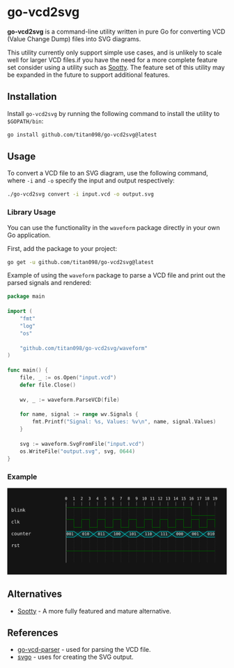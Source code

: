 # go-vcd2svg

**go-vcd2svg** is a command-line utility written in pure Go for converting VCD (Value Change Dump) files into SVG diagrams.

This utility currently only support simple use cases, and is unlikely to scale well for larger VCD files.if you have the need for a more complete feature set consider using a utility such as [Sootty](https://github.com/Ben1152000/sootty). The feature set of this utility may be expanded in the future to support additional features.

## Installation
Install `go-vcd2svg` by running the following command to install the utility to `$GOPATH/bin`:

```bash
go install github.com/titan098/go-vcd2svg@latest
```

## Usage
To convert a VCD file to an SVG diagram, use the following command, where `-i` and `-o` specify the input and output respectively:

```bash
./go-vcd2svg convert -i input.vcd -o output.svg
```

### Library Usage

You can use the functionality in the `waveform` package directly in your own Go application.

First, add the package to your project:

```bash
go get -u github.com/titan098/go-vcd2svg@latest
```

Example of using the `waveform` package to parse a VCD file and print out the parsed signals and rendered:

```go
package main

import (
    "fmt"
    "log"
    "os"

    "github.com/titan098/go-vcd2svg/waveform"
)

func main() {
    file, _ := os.Open("input.vcd")
    defer file.Close()

    wv, _ := waveform.ParseVCD(file)

    for name, signal := range wv.Signals {
        fmt.Printf("Signal: %s, Values: %v\n", name, signal.Values)
    }

    svg := waveform.SvgFromFile("input.vcd")
    os.WriteFile("output.svg", svg, 0644)
}
```

### Example

![Blinky Example](example/blinky.svg)

## Alternatives

- [Sootty](https://github.com/Ben1152000/sootty) - A more fully featured and mature alternative.

## References

- [go-vcd-parser](https://github.com/filmil/go-vcd-parser) - used for parsing the VCD file.
- [svgo](github.com/ajstarks/svgo") - uses for creating the SVG output.
